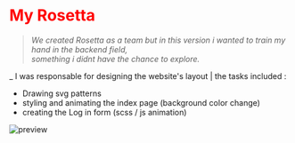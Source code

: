 <h1 style="color:red;"> My Rosetta</h1>
<blockquote> <i>We created Rosetta as a team but in this version i wanted to train my hand in the backend field,<br> 
something i didnt have the chance to explore.</i>
 </blockquote>
<p>
_ I was responsable for designing the website's layout | the tasks included : </p>
<ul>
<li>Drawing svg patterns</li>
<li>styling and animating the index page (background color change)</li>
<li>creating the Log in form (scss / js animation)</li>
</ul>
 
 
![preview](https://imagizer.imageshack.com/img922/8571/TCxmVD.jpg)
